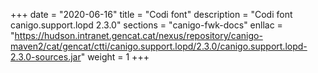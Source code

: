 +++
date        = "2020-06-16"
title       = "Codi font"
description = "Codi font canigo.support.lopd 2.3.0"
sections    = "canigo-fwk-docs"
enllac		= "https://hudson.intranet.gencat.cat/nexus/repository/canigo-maven2/cat/gencat/ctti/canigo.support.lopd/2.3.0/canigo.support.lopd-2.3.0-sources.jar"
weight		= 1
+++
